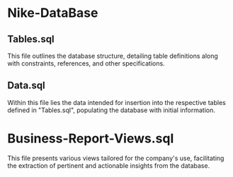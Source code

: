 # Nike-DataBase

<h2>Tables.sql</h2>
<p>This file outlines the database structure, detailing table definitions along with constraints, references, and other specifications.</p>

<h2>Data.sql</h2>
<p>Within this file lies the data intended for insertion into the respective tables defined in "Tables.sql", populating the database with initial information.</p>

<h1>Business-Report-Views.sql</h1>
<p>This file presents various views tailored for the company's use, facilitating the extraction of pertinent and actionable insights from the database.</p>
